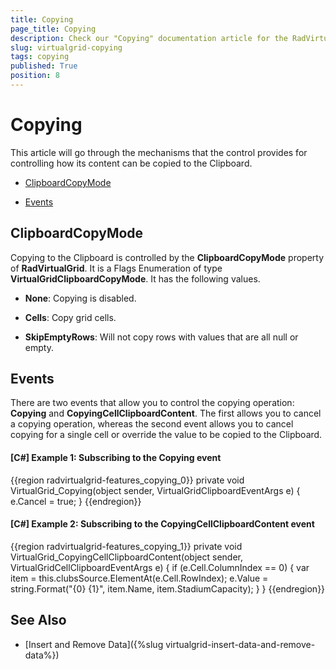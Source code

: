 ```yaml
---
title: Copying
page_title: Copying
description: Check our "Copying" documentation article for the RadVirtualGrid WPF control.
slug: virtualgrid-copying
tags: copying
published: True
position: 8
---
```


# Copying

This article will go through the mechanisms that the control provides for controlling how its content can be copied to the Clipboard.

* [ClipboardCopyMode](#clipboardcopymode)

* [Events](#events)

## ClipboardCopyMode

Copying to the Clipboard is controlled by the __ClipboardCopyMode__ property of __RadVirtualGrid__. It is a Flags Enumeration of type __VirtualGridClipboardCopyMode__. It has the following values.

* __None__: Copying is disabled.

* __Cells__: Copy grid cells.

* __SkipEmptyRows__: Will not copy rows with values that are all null or empty.

## Events

There are two events that allow you to control the copying operation: __Copying__ and __CopyingCellClipboardContent__. The first allows you to cancel a copying operation, whereas the second event allows you to cancel copying for a single cell or override the value to be copied to the Clipboard. 

#### __[C#] Example 1: Subscribing to the Copying event__

{{region radvirtualgrid-features_copying_0}}
	private void VirtualGrid_Copying(object sender, VirtualGridClipboardEventArgs e)
        {
            e.Cancel = true;
        }
{{endregion}}

#### __[C#] Example 2: Subscribing to the CopyingCellClipboardContent event__

{{region radvirtualgrid-features_copying_1}}
	private void VirtualGrid_CopyingCellClipboardContent(object sender, VirtualGridCellClipboardEventArgs e)
        {
            if (e.Cell.ColumnIndex == 0)
            {
                var item = this.clubsSource.ElementAt(e.Cell.RowIndex);
                e.Value = string.Format("{0} {1}", item.Name, item.StadiumCapacity);
            }
        }
{{endregion}}

## See Also

* [Insert and Remove Data]({%slug virtualgrid-insert-data-and-remove-data%})